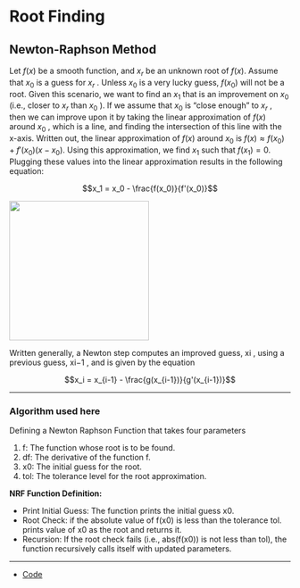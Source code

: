 # Root Finding

## Newton-Raphson Method

Let $f(x)$ be a smooth function, and $x_r$ be an unknown root of $f(x)$. Assume that $x_0$ is a guess for
$x_r$ . Unless $x_0$ is a very lucky guess, $f(x_0)$ will not be a root. Given this scenario, we want to find an
$x_1$ that is an improvement on $x_0$ (i.e., closer to $x_r$ than $x_0$ ). If we assume that $x_0$ is “close enough”
to $x_r$ , then we can improve upon it by taking the linear approximation of $f(x)$ around $x_0$ , which is
a line, and finding the intersection of this line with the x-axis. Written out, the linear approximation
of $f(x)$ around $x_0$ is $f(x) \approx f (x_0 ) + f'(x_0 )(x − x_0 )$. Using this approximation, we find $x_1$ such that
$f(x_1) = 0$. Plugging these values into the linear approximation results in the following equation:
```math
x_1 = x_0 - \frac{f(x_0)}{f'(x_0)}
```
[<img src="figure1.png" width="250"/>](figure1.png) 

Written generally, a Newton step computes an improved guess, xi , using a previous guess, xi−1 ,
and is given by the equation
```math
x_i = x_{i-1} - \frac{g(x_{i-1})}{g'(x_{i-1})}
```
---
### Algorithm used here
Defining a Newton Raphson Function that takes four parameters
1. f: The function whose root is to be found.
2. df: The derivative of the function f.
3. x0: The initial guess for the root.
4. tol: The tolerance level for the root approximation.

**NRF Function Definition:**
- Print Initial Guess: The function prints the initial guess x0.
- Root Check: if the absolute value of f(x0) is less than the tolerance tol. prints value of x0 as the root and returns it.
- Recursion: If the root check fails (i.e., abs(f(x0)) is not less than tol), the function recursively calls itself with updated parameters.
---
- [Code](https://github.com/nishantaMishra/computational-physics-in-python/blob/main/newtonRaphsonMethod/newtonRaphson.py)
